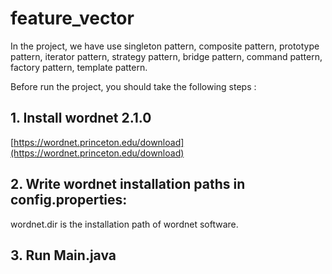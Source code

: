 # feature_vector
 
In the project, we have use singleton pattern, composite pattern, prototype pattern,
iterator pattern, strategy pattern, bridge pattern, command pattern, factory pattern,
template pattern. 

Before run the project, you should take the following steps :

## 1. Install wordnet 2.1.0

[https://wordnet.princeton.edu/download](https://wordnet.princeton.edu/download)


## 2. Write wordnet installation paths in config.properties:

wordnet.dir is the installation path of wordnet software.


## 3. Run Main.java
